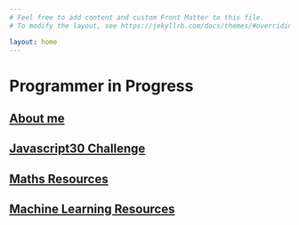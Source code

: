 ```yaml
---
# Feel free to add content and custom Front Matter to this file.
# To modify the layout, see https://jekyllrb.com/docs/themes/#overriding-theme-defaults

layout: home
---
```

# Programmer in Progress

## [About me](/about/)

## [Javascript30 Challenge](/js30/)

## [Maths Resources](/math/)

## [Machine Learning Resources](/ML/)
